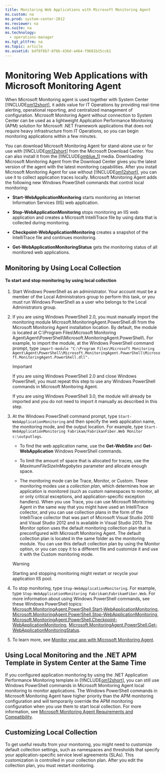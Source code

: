 ```yaml
---
title: Monitoring Web Applications with Microsoft Monitoring Agent
ms.custom: na
ms.prod: system-center-2012
ms.reviewer: na
ms.suite: na
ms.technology: 
  - operations-manager
ms.tgt_pltfrm: na
ms.topic: article
ms.assetid: bdf8f8b7-8f6b-436d-a464-f9681b15cc61
---
```

# Monitoring Web Applications with Microsoft Monitoring Agent
When Microsoft Monitoring agent is used together with System Center [!INCLUDE[om12short](Token/om12short_md.md)], it adds value for IT Operations by providing real\-time alerting, operational reporting, and centralized management of configuration. Microsoft Monitoring Agent without connection to System Center can be used as a lightweight Application Performance Monitoring \(APM\) solution for Microsoft .NET Framework applications that does not require heavy infrastructure from IT Operations, so you can begin monitoring applications within a few minutes.

You can download Microsoft Monitoring Agent for stand\-alone use or for use with [!INCLUDE[om12short](Token/om12short_md.md)] from the Microsoft Download Center. You can also install it from the [!INCLUDE[omblue_1](Token/omblue_1_md.md)] media. Downloading Microsoft Monitoring Agent from the Download Center gives you the latest version of the agent with the latest monitoring capabilities. After you install Microsoft Monitoring Agent for use without [!INCLUDE[om12short](Token/om12short_md.md)], you can use it to collect application traces locally. Microsoft Monitoring Agent adds the following new Windows PowerShell commands that control local monitoring:

-   **Start\-WebApplicationMonitoring** starts monitoring an Internet Information Services \(IIS\) web application.

-   **Stop\-WebApplicationMonitoring** stops monitoring an IIS web application and creates a Microsoft IntelliTrace file by using data that is collected during monitoring.

-   **Checkpoint\-WebApplicationMonitoring** creates a snapshot of the IntelliTrace file and continues monitoring.

-   **Get\-WebApplicationMonitoringStatus** gets the monitoring status of all monitored web applications.

## Monitoring by Using Local Collection

#### To start and stop monitoring by using local collection

1.  Start Windows PowerShell as an administrator. Your account must be a member of the Local Administrators group to perform this task, or you must run Windows PowerShell as a user who belongs to the Local Administrators group.

2.  If you are using Windows PowerShell 2.0, you must manually import the monitoring module Microsoft.MonitoringAgent.PowerShell.dll from the Microsoft Monitoring Agent installation location. By default, the module is located at C:\\Program Files\\Microsoft Monitoring Agent\\Agent\\PowerShell\\Microsoft.MonitoringAgent.PowerShell\\. For example, to import the module, at the Windows PowerShell command prompt, type `import-module "C:\Program Files\Microsoft Monitoring Agent\Agent\PowerShell\Microsoft.MonitoringAgent.PowerShell\Microsoft.MonitoringAgent.PowerShell.dll".`

    > [!IMPORTANT]
    > If you are using Windows PowerShell 2.0 and close Windows PowerShell, you must repeat this step to use any Windows PowerShell commands in Microsoft Monitoring Agent.

    If you are using Windows PowerShell 3.0, the module will already be imported and you do not need to import it manually as described in this step.

3.  At the Windows PowerShell command prompt, type `Start-WebApplicationMonitoring` and then specify the web application name, the monitoring mode, and the output location. For example, type `Start-WebApplicationMonitoring Fabrikam/FabrikanFiber.Web Monitor c:\outputlogs`.

    -   To find the web application name, use the **Get\-WebSite** and **Get\-WebApplication** Windows PowerShell commands.

    -   To limit the amount of space that is allocated for traces, use the *MaximumFileSizeInMegabytes* parameter and allocate enough space.

    -   The monitoring mode can be Trace, Monitor, or Custom. These monitoring modes use a *collection plan*, which determines how an application is monitored \(such as custom namespaces to monitor, all or only critical exceptions, and application\-specific exception handlers\). When you use Trace, you can use Microsoft Monitoring Agent in the same way that you might have used an IntelliTrace collector, and you can use collection plans in the form of the IntelliTrace collector that was part of Microsoft Visual Studio 2010 and Visual Studio 2012 and is available in Visual Studio 2013. The Monitor option uses the default monitoring collection plan that is preconfigured with Microsoft Monitoring Agent. The default collection plan is located in the same folder as the monitoring module. You can use this default collection plan by using the Monitor option, or you can copy it to a different file and customize it and use it with the Custom monitoring mode.

    > [!WARNING]
    > Starting and stopping monitoring might restart or recycle your application IIS pool.

4.  To stop monitoring, type `Stop-WebApplicationMonitoring`. For example, type `Stop-WebApplicationMonitoring Fabrikam\FabrikamFiber.Web`. For more information about using Windows PowerShell commands, see these Windows PowerShell topics: [Microsoft.MonitoringAgent.PowerShell.Start\-WebApplicationMonitoring](http://go.microsoft.com/fwlink/?LinkID=313686), [Microsoft.MonitoringAgent.PowerShell.Stop\-WebApplicationMonitoring](http://go.microsoft.com/fwlink/?LinkID=313687), [Microsoft.MonitoringAgent.PowerShell.Checkpoint\-WebApplicationMonitoring](http://go.microsoft.com/fwlink/?LinkID=313684), [Microsoft.MonitoringAgent.PowerShell.Get\-WebApplicationMonitoringStatus](http://go.microsoft.com/fwlink/?LinkID=313685).

5.  To learn more, see [Monitor your app with Microsoft Monitoring Agent](http://go.microsoft.com/fwlink/?LinkId=324046).

## Using Local Monitoring and the .NET APM Template in System Center at the Same Time
If you configured application monitoring by using the .NET Application Performance Monitoring template in [!INCLUDE[om12short](Token/om12short_md.md)], you can still use Windows PowerShell commands in Microsoft Monitoring Agent local monitoring to monitor applications. The Windows PowerShell commands in Microsoft Monitoring Agent have higher priority than the APM monitoring configuration and will temporarily override the APM monitoring configuration when you use them to start local collection. For more information, see [Microsoft Monitoring Agent Requirements and Compatibility](Microsoft-Monitoring-Agent-Requirements-and-Compatibility.md).

## Customizing Local Collection
To get useful results from your monitoring, you might need to customize default collection settings, such as namespaces and thresholds that specify your application\-specific service level agreements \(SLAs\). This customization is controlled in your collection plan. After you edit the collection plan, you must restart monitoring.



